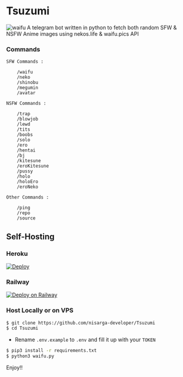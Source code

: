 # Tsuzumi 
![waifu](https://i.waifu.pics/pfkhW0K.png)
A telegram bot written in python to fetch both random SFW & NSFW Anime images using nekos.life & waifu.pics API

### Commands
```
SFW Commands :

    /waifu
    /neko
    /shinobu
    /megumin
    /avatar

NSFW Commands :

    /trap
    /blowjob
    /lewd
    /tits
    /boobs
    /solo  
    /ero
    /hentai
    /bj
    /kitesune
    /eroKitesune
    /pussy
    /holo
    /holoEro
    /eroNeko

Other Commands :

    /ping
    /repo
    /source
```
## Self-Hosting

### Heroku
[![Deploy](https://www.herokucdn.com/deploy/button.svg)](https://heroku.com/deploy)
### Railway
[![Deploy on Railway](https://railway.app/button.svg)](https://railway.app/new/template/k17aiQ?referralCode=get-free-credit)

### Host Locally or on VPS

```sh
$ git clone https://github.com/nisarga-developer/Tsuzumi
$ cd Tsuzumi
```

* Rename `.env.example` to `.env` and fill it up with your `TOKEN`

```sh
$ pip3 install -r requirements.txt
$ python3 waifu.py
```
Enjoy!!

